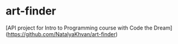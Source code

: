 # art-finder
[API project for Intro to Programming course with Code the Dream]
(https://github.com/NatalyaKhvan/art-finder)
